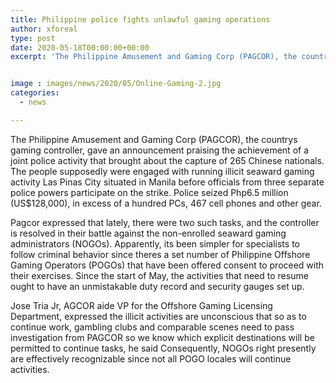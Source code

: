 ```yaml
---
title: Philippine police fights unlawful gaming operations
author: xforeal 
type: post
date: 2020-05-18T00:00:00+00:00
excerpt: 'The Philippine Amusement and Gaming Corp (PAGCOR), the countrys gaming controller, gave an announcement praising the achievement of a joint police activity that brought about the capture of 265 Chinese nationals '


image : images/news/2020/05/Online-Gaming-2.jpg
categories:
  - news

---
```

The Philippine Amusement and Gaming Corp (PAGCOR), the countrys gaming controller, gave an announcement praising the achievement of a joint police activity that brought about the capture of 265 Chinese nationals. The people supposedly were engaged with running illicit seaward gaming activity Las Pinas City situated in Manila before officials from three separate police powers participate on the strike. Police seized Php6.5 million (US$128,000), in excess of a hundred PCs, 467 cell phones and other gear. 

Pagcor expressed that lately, there were two such tasks, and the controller is resolved in their battle against the non-enrolled seaward gaming administrators (NOGOs). Apparently, its been simpler for specialists to follow criminal behavior since theres a set number of Philippine Offshore Gaming Operators (POGOs) that have been offered consent to proceed with their exercises. Since the start of May, the activities that need to resume ought to have an unmistakable duty record and security gauges set up. 

Jose Tria Jr, AGCOR aide VP for the Offshore Gaming Licensing Department, expressed the illicit activities are unconscious that so as to continue work, gambling clubs and comparable scenes need to pass investigation from PAGCOR so we know which explicit destinations will be permitted to continue tasks, he said Consequently, NOGOs right presently are effectively recognizable since not all POGO locales will continue activities.